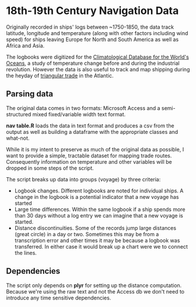 # 18th-19th Century Navigation Data

Originally recorded in ships' logs between ~1750-1850, the data track latitude, longitude and temperature (along with other factors including wind speed) for ships leaving Europe for North and South America as well as Africa and Asia.

The logbooks were digitized for the [Climatological Database for the World's Oceans](http://www.ucm.es/info/cliwoc/), a study of temperature change before and during the industrial revolution. However the data is also useful to track and map shipping during the heyday of [triangular trade](http://en.wikipedia.org/wiki/Triangular_trade) in the Atlantic.

## Parsing data

The original data comes in two formats: Microsoft Access and a semi-structured mixed fixed/variable width text format.

**nav table.R** loads the data in text format and produces a csv from the output as well as building a dataframe with the appropriate classes and what-not. 

While it is my intent to preserve as much of the original data as possible, I want to provide a simple, tractable dataset for mapping trade routes. Consequently information on temperature and other variables will be dropped in some steps of the script.

The script breaks up data into groups (voyage) by three criteria:

* Logbook changes. Different logbooks are noted for individual ships. A change in the logbook is a potential indicator that a new voyage has started
* Large time differences. Within the same logbook if a ship spends more than 30 days without a log entry we can imagine that a new voyage is started.
* Distance discontinuities. Some of the records jump large distances (great circle) in a day or two. Sometimes this may be from a transcription error and other times it may be because a logbook was transferred. In either case it would break up a chart were we to connect the lines.

## Dependencies 

The script only depends on **plyr** for setting up the distance computation. Because we're using the raw text and not the Access db we don't need to introduce any time sensitive dependencies. 